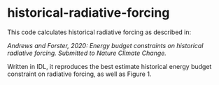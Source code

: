 # historical-radiative-forcing
This code calculates historical radiative forcing as described in:

*Andrews and Forster, 2020: Energy budget constraints on historical radiative forcing.  Submitted to Nature Climate Change.*

Written in IDL, it reproduces the best estimate historical energy budget constraint on radiative forcing, as well as Figure 1.

